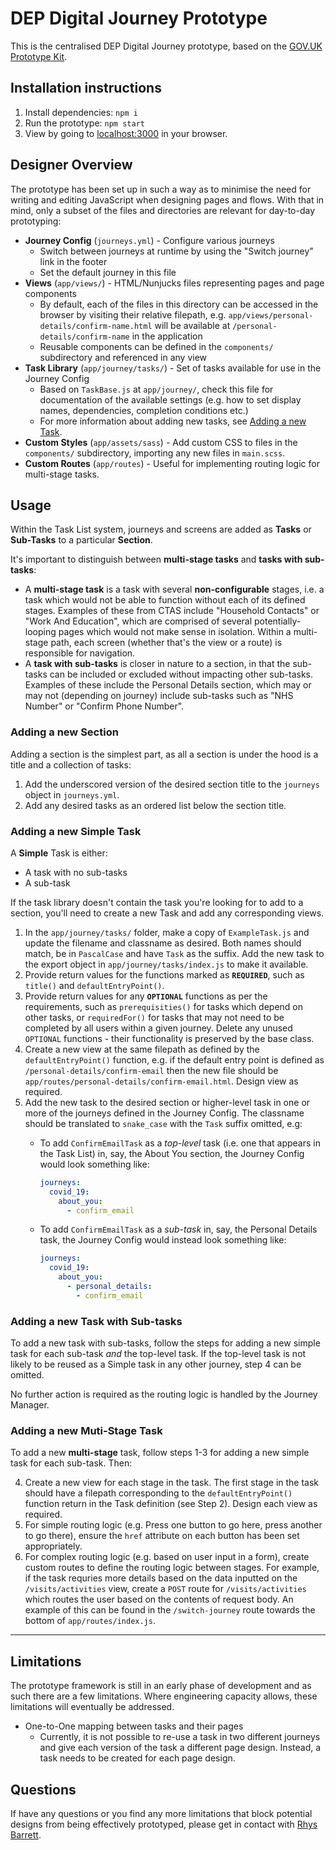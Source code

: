 # DEP Digital Journey Prototype

This is the centralised DEP Digital Journey prototype, based on the [GOV.UK Prototype Kit](https://govuk-prototype-kit.herokuapp.com/docs/about).

## Installation instructions

1. Install dependencies: `npm i`
2. Run the prototype: `npm start`
3. View by going to [localhost:3000](localhost:3000) in your browser.

## Designer Overview
The prototype has been set up in such a way as to minimise the need for writing and editing JavaScript when designing pages and flows. With that in mind, only a subset of the files and directories are relevant for day-to-day prototyping:
* **Journey Config** (`journeys.yml`) - Configure various journeys
  * Switch between journeys at runtime by using the "Switch journey" link in the footer
  * Set the default journey in this file
* **Views** (`app/views/`) - HTML/Nunjucks files representing pages and page components
  * By default, each of the files in this directory can be accessed in the browser by visiting their relative filepath, e.g. `app/views/personal-details/confirm-name.html` will be available at `/personal-details/confirm-name` in the application
  * Reusable components can be defined in the `components/` subdirectory and referenced in any view
* **Task Library** (`app/journey/tasks/`) - Set of tasks available for use in the Journey Config
  * Based on `TaskBase.js` at `app/journey/`, check this file for documentation of the available settings (e.g. how to set display names, dependencies, completion conditions etc.)
  * For more information about adding new tasks, see [Adding a new Task](#adding-a-new-task).
* **Custom Styles** (`app/assets/sass`) - Add custom CSS to files in the `components/` subdirectory, importing any new files in `main.scss`.
* **Custom Routes** (`app/routes`) - Useful for implementing routing logic for multi-stage tasks.

## Usage
Within the Task List system, journeys and screens are added as **Tasks** or **Sub-Tasks** to a particular **Section**.

It's important to distinguish between **multi-stage tasks** and **tasks with sub-tasks**:
* A **multi-stage task** is a task with several **non-configurable** stages, i.e. a task which would not be able to function without each of its defined stages. Examples of these from CTAS include "Household Contacts" or "Work And Education", which are comprised of several potentially-looping pages which would not make sense in isolation. Within a multi-stage path, each screen (whether that's the view or a route) is responsible for navigation.
* A **task with sub-tasks** is closer in nature to a section, in that the sub-tasks can be included or excluded without impacting other sub-tasks. Examples of these include the Personal Details section, which may or may not (depending on journey) include sub-tasks such as "NHS Number" or "Confirm Phone Number".

### Adding a new Section
Adding a section is the simplest part, as all a section is under the hood is a title and a collection of tasks:

1. Add the underscored version of the desired section title to the `journeys` object in `journeys.yml`.
2. Add any desired tasks as an ordered list below the section title.

### Adding a new Simple Task
A **Simple** Task is either:
* A task with no sub-tasks
* A sub-task

If the task library doesn't contain the task you're looking for to add to a section, you'll need to create a new Task and add any corresponding views.

1. In the `app/journey/tasks/` folder, make a copy of `ExampleTask.js` and update the filename and classname as desired. Both names should match, be in `PascalCase` and have `Task` as the suffix. Add the new task to the export object in `app/journey/tasks/index.js` to make it available.
2. Provide return values for the functions marked as **`REQUIRED`**, such as `title()` and `defaultEntryPoint()`.
3. Provide return values for any **`OPTIONAL`** functions as per the requirements, such as `prerequisities()` for tasks which depend on other tasks, or `requiredFor()` for tasks that may not need to be completed by all users within a given journey. Delete any unused `OPTIONAL` functions - their functionality is preserved by the base class.
4. Create a new view at the same filepath as defined by the `defaultEntryPoint()` function, e.g. if the default entry point is defined as `/personal-details/confirm-email` then the new file should be `app/routes/personal-details/confirm-email.html`. Design view as required.
5. Add the new task to the desired section or higher-level task in one or more of the journeys defined in the Journey Config. The classname should be translated to `snake_case` with the `Task` suffix omitted, e.g:
    * To add `ConfirmEmailTask` as a _top-level_ task (i.e. one that appears in the Task List) in, say, the About You section, the Journey Config would look something like:

        ```yaml
        journeys:
          covid_19:
            about_you:
              - confirm_email
        ```

    * To add `ConfirmEmailTask` as a _sub-task_ in, say, the Personal Details task, the Journey Config would instead look something like:

        ```yaml
        journeys:
          covid_19:
            about_you:
              - personal_details:
                - confirm_email
        ```


### Adding a new Task with Sub-tasks
To add a new task with sub-tasks, follow the steps for adding a new simple task for each sub-task _and_ the top-level task. If the top-level task is not likely to be reused as a Simple task in any other journey, step 4 can be omitted.

No further action is required as the routing logic is handled by the Journey Manager.

### Adding a new Muti-Stage Task
To add a new **multi-stage** task, follow steps 1-3 for adding a new simple task for each sub-task. Then:

4. Create a new view for each stage in the task. The first stage in the task should have a filepath corresponding to the `defaultEntryPoint()` function return in the Task definition (see Step 2). Design each view as required.
5. For simple routing logic (e.g. Press one button to go here, press another to go there), ensure the `href` attribute on each button has been set appropriately.
5. For complex routing logic (e.g. based on user input in a form), create custom routes to define the routing logic between stages. For example, if the task requries more details based on the data inputted on the `/visits/activities` view, create a `POST` route for `/visits/activities` which routes the user based on the contents of request body. An example of this can be found in the `/switch-journey` route towards the bottom of `app/routes/index.js`.

---

## Limitations
The prototype framework is still in an early phase of development and as such there are a few limitations. Where engineering capacity allows, these limitations will eventually be addressed.

* One-to-One mapping between tasks and their pages
  * Currently, it is not possible to re-use a task in two different journeys and give each version of the task a different page design. Instead, a task needs to be created for each page design.


## Questions
If have any questions or you find any more limitations that block potential designs from being effectively prototyped, please get in contact with [Rhys Barrett](mailto:rhys.barrett@test-and-trace.nhs.uk).
